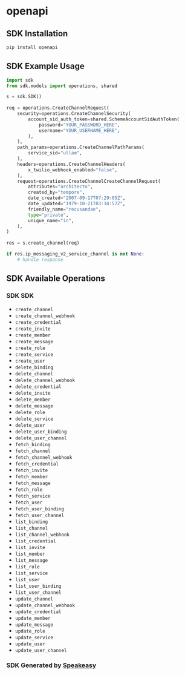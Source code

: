 # openapi

<!-- Start SDK Installation -->
## SDK Installation

```bash
pip install openapi
```
<!-- End SDK Installation -->

## SDK Example Usage
<!-- Start SDK Example Usage -->
```python
import sdk
from sdk.models import operations, shared

s = sdk.SDK()
    
req = operations.CreateChannelRequest(
    security=operations.CreateChannelSecurity(
        account_sid_auth_token=shared.SchemeAccountSidAuthToken(
            password="YOUR_PASSWORD_HERE",
            username="YOUR_USERNAME_HERE",
        ),
    ),
    path_params=operations.CreateChannelPathParams(
        service_sid="ullam",
    ),
    headers=operations.CreateChannelHeaders(
        x_twilio_webhook_enabled="false",
    ),
    request=operations.CreateChannelCreateChannelRequest(
        attributes="architecto",
        created_by="tempore",
        date_created="2007-09-17T07:29:05Z",
        date_updated="1979-10-21T03:34:57Z",
        friendly_name="recusandae",
        type="private",
        unique_name="in",
    ),
)
    
res = s.create_channel(req)

if res.ip_messaging_v2_service_channel is not None:
    # handle response
```
<!-- End SDK Example Usage -->

<!-- Start SDK Available Operations -->
## SDK Available Operations

### SDK SDK

* `create_channel`
* `create_channel_webhook`
* `create_credential`
* `create_invite`
* `create_member`
* `create_message`
* `create_role`
* `create_service`
* `create_user`
* `delete_binding`
* `delete_channel`
* `delete_channel_webhook`
* `delete_credential`
* `delete_invite`
* `delete_member`
* `delete_message`
* `delete_role`
* `delete_service`
* `delete_user`
* `delete_user_binding`
* `delete_user_channel`
* `fetch_binding`
* `fetch_channel`
* `fetch_channel_webhook`
* `fetch_credential`
* `fetch_invite`
* `fetch_member`
* `fetch_message`
* `fetch_role`
* `fetch_service`
* `fetch_user`
* `fetch_user_binding`
* `fetch_user_channel`
* `list_binding`
* `list_channel`
* `list_channel_webhook`
* `list_credential`
* `list_invite`
* `list_member`
* `list_message`
* `list_role`
* `list_service`
* `list_user`
* `list_user_binding`
* `list_user_channel`
* `update_channel`
* `update_channel_webhook`
* `update_credential`
* `update_member`
* `update_message`
* `update_role`
* `update_service`
* `update_user`
* `update_user_channel`

<!-- End SDK Available Operations -->

### SDK Generated by [Speakeasy](https://docs.speakeasyapi.dev/docs/using-speakeasy/client-sdks)
